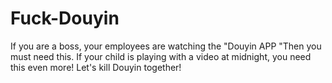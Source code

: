 # Fuck-Douyin
If you are a boss, your employees are watching the "Douyin APP
"Then you must need this.
If your child is playing with a video at midnight, you need this even more!
Let's kill Douyin together!
